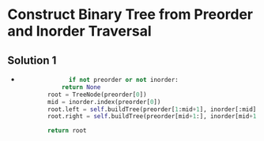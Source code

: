# Construct Binary Tree from Preorder and Inorder Traversal

## Solution 1

- ```python
  				if not preorder or not inorder:
              return None
          root = TreeNode(preorder[0])
          mid = inorder.index(preorder[0])
          root.left = self.buildTree(preorder[1:mid+1], inorder[:mid])
          root.right = self.buildTree(preorder[mid+1:], inorder[mid+1:])
  
          return root
  ```

  

